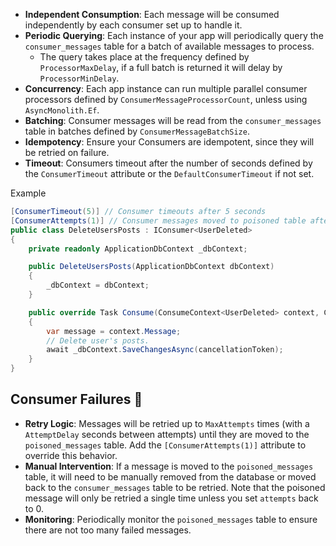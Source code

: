 - **Independent Consumption**: Each message will be consumed independently by each consumer set up to handle it.
- **Periodic Querying**: Each instance of your app will periodically query the `consumer_messages` table for a batch of available messages to process.
  - The query takes place at the frequency defined by `ProcessorMaxDelay`, if a full batch is returned it will delay by `ProcessorMinDelay`.
- **Concurrency**: Each app instance can run multiple parallel consumer processors defined by `ConsumerMessageProcessorCount`, unless using `AsyncMonolith.Ef`.
- **Batching**: Consumer messages will be read from the `consumer_messages` table in batches defined by `ConsumerMessageBatchSize`.
- **Idempotency**: Ensure your Consumers are idempotent, since they will be retried on failure.
- **Timeout**: Consumers timeout after the number of seconds defined by the `ConsumerTimeout` attribute or the `DefaultConsumerTimeout` if not set.

Example

```csharp
[ConsumerTimeout(5)] // Consumer timeouts after 5 seconds
[ConsumerAttempts(1)] // Consumer messages moved to poisoned table after 1 failed attempt
public class DeleteUsersPosts : IConsumer<UserDeleted>
{
    private readonly ApplicationDbContext _dbContext;

    public DeleteUsersPosts(ApplicationDbContext dbContext)
    {
        _dbContext = dbContext;
    }

    public override Task Consume(ConsumeContext<UserDeleted> context, CancellationToken cancellationToken)
    {
        var message = context.Message;
        // Delete user's posts.
        await _dbContext.SaveChangesAsync(cancellationToken);
    }
}
```

## Consumer Failures 💢

- **Retry Logic**: Messages will be retried up to `MaxAttempts` times (with a `AttemptDelay` seconds between attempts) until they are moved to the `poisoned_messages` table. Add the `[ConsumerAttempts(1)]` attribute to override this behavior.
- **Manual Intervention**: If a message is moved to the `poisoned_messages` table, it will need to be manually removed from the database or moved back to the `consumer_messages` table to be retried. Note that the poisoned message will only be retried a single time unless you set `attempts` back to 0.
- **Monitoring**: Periodically monitor the `poisoned_messages` table to ensure there are not too many failed messages.
